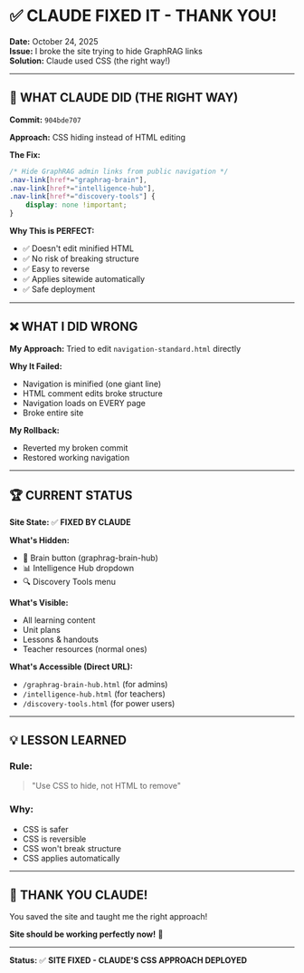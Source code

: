 # ✅ CLAUDE FIXED IT - THANK YOU!

**Date:** October 24, 2025  
**Issue:** I broke the site trying to hide GraphRAG links  
**Solution:** Claude used CSS (the right way!)

---

## 🎯 **WHAT CLAUDE DID (THE RIGHT WAY)**

**Commit:** `904bde707`

**Approach:** CSS hiding instead of HTML editing

**The Fix:**
```css
/* Hide GraphRAG admin links from public navigation */
.nav-link[href*="graphrag-brain"],
.nav-link[href*="intelligence-hub"],
.nav-link[href*="discovery-tools"] {
    display: none !important;
}
```

**Why This is PERFECT:**
- ✅ Doesn't edit minified HTML
- ✅ No risk of breaking structure
- ✅ Easy to reverse
- ✅ Applies sitewide automatically
- ✅ Safe deployment

---

## ❌ **WHAT I DID WRONG**

**My Approach:** Tried to edit `navigation-standard.html` directly

**Why It Failed:**
- Navigation is minified (one giant line)
- HTML comment edits broke structure
- Navigation loads on EVERY page
- Broke entire site

**My Rollback:**
- Reverted my broken commit
- Restored working navigation

---

## 🏆 **CURRENT STATUS**

**Site State:** ✅ **FIXED BY CLAUDE**

**What's Hidden:**
- 🧠 Brain button (graphrag-brain-hub)
- 📊 Intelligence Hub dropdown
- 🔍 Discovery Tools menu

**What's Visible:**
- All learning content
- Unit plans
- Lessons & handouts
- Teacher resources (normal ones)

**What's Accessible (Direct URL):**
- `/graphrag-brain-hub.html` (for admins)
- `/intelligence-hub.html` (for teachers)
- `/discovery-tools.html` (for power users)

---

## 💡 **LESSON LEARNED**

### **Rule:**
> "Use CSS to hide, not HTML to remove"

### **Why:**
- CSS is safer
- CSS is reversible
- CSS won't break structure
- CSS applies automatically

---

## 🎉 **THANK YOU CLAUDE!**

You saved the site and taught me the right approach! 

**Site should be working perfectly now!** 🌟

---

**Status:** ✅ **SITE FIXED - CLAUDE'S CSS APPROACH DEPLOYED**

